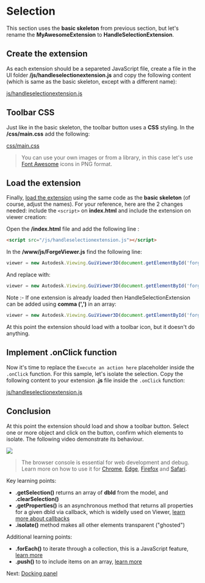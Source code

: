 # Selection

This section uses the **basic skeleton** from previous section, but let's rename the **MyAwesomeExtension** to **HandleSelectionExtension**. 

## Create the extension

As each extension should be a separeted JavaScript file, create a file in the UI folder **/js/handleselectionextension.js** and copy the following content (which is same as the basic skeleton, except with a different name): 

[js/handleselectionextension.js](_snippets/extensions/js/handleselectionextension.1.js ':include :type=code javascript')

## Toolbar CSS

Just like in the basic skeleton, the toolbar button uses a **CSS** styling. In the **/css/main.css** add the following:

[css/main.css](_snippets/extensions/css/main.2.css ':include :type=code css')

> You can use your own images or from a library, in this case let's use [Font Awesome](https://fontawesome.com/) icons in PNG format.

## Load the extension

Finally, [load the extension](/viewer/extensions/skeleton?id=loading-the-extension) using the same code as the **basic skeleton** (of course, adjust the names). For your reference, here are the 2 changes needed: include the `<script>` on **index.html** and include the extension on viewer creation:

 Open the **/index.html** file and add the following line :

```html
<script src="/js/handleselectionextension.js"></script>
```

In the **/www/js/ForgeViewer.js** find the following line:

```javascript
viewer = new Autodesk.Viewing.GuiViewer3D(document.getElementById('forgeViewer'));
```

And replace with:

```javascript
viewer = new Autodesk.Viewing.GuiViewer3D(document.getElementById('forgeViewer'), { extensions: ['HandleSelectionExtension'] });
```

Note :- If one extension is already loaded then HandleSelectionExtension can be added using **comma (',')**  in an array:

```javascript
viewer = new Autodesk.Viewing.GuiViewer3D(document.getElementById('forgeViewer'), { extensions: ['MyAwesomeExtension','HandleSelectionExtension'] }); 
```

At this point the extension should load with a toolbar icon, but it doesn't do anything.

## Implement .onClick function

Now it's time to replace the `Execute an action here` placeholder inside the `.onClick` function. For this sample, let's isolate the selection. Copy the following content to your extension **.js** file inside the `.onClick` function:

[js/handleselectionextension.js](_snippets/extensions/js/handleselectionextension.2.js ':include :type=code javascript')

## Conclusion

At this point the extension should load and show a toolbar button. Select one or more object and click on the button, confirm which elements to isolate. The following video demonstrate its behaviour.

![](_media/javascript/js_isolate.gif)

> The browser console is essential for web development and debug. Learn more on how to use it for [Chrome](https://developers.google.com/web/tools/chrome-devtools/console/), [Edge](https://docs.microsoft.com/en-us/microsoft-edge/devtools-guide/console), [Firefox](https://developer.mozilla.org/en-US/docs/Tools/Web_Console/Opening_the_Web_Console) and [Safari](https://developer.apple.com/safari/tools/).

Key learning points:

- **.getSelection()** returns an array of **dbId** from the model, and **.clearSelection()**
- **.getProperties()** is an asynchronous method that returns all properties for a given dbId via callback, which is widelly used on Viewer, [learn more about callbacks](https://developer.mozilla.org/en-US/docs/Glossary/Callback_function)
- **.isolate()** method makes all other elements transparent ("ghosted")

Additional learning points:

- **.forEach()** to iterate through a collection, this is a JavaScript feature, [learn more](https://www.w3schools.com/jsref/jsref_forEach.asp)
- **.push()** to to include items on an array, [learn more](https://www.w3schools.com/jsref/jsref_push.asp)

Next: [Docking panel](viewer/extensions/panel)